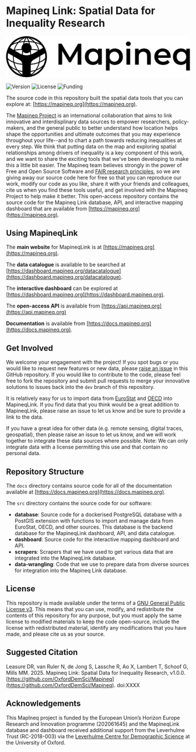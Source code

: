 # Mapineq Link: Spatial Data for Inequality Research

![Mapineq logo](./mapineq_logo_bw_rgb.png)

![Version](https://img.shields.io/badge/version-1.0.0-blue)
![License](https://img.shields.io/badge/license-GPLv3-green)
![Funding](https://img.shields.io/badge/funding-HorizonEurope-yellow)

The source code in this repository built the spatial data tools that you can explore at: [https://mapineq.org](https://mapineq.org). 

The [Mapineq Project](https://mapineq.eu) is an international collaboration that aims to link innovative and interdisplinary data sources to empower researchers, policy-makers, and the general public to better understand how location helps shape the opportunities and ultimate outcomes that you may experience throughout your life--and to chart a path towards reducing inequalities at every step. We think that putting data on the map and exploring spatial relationships among drivers of inequality is a key component of this work, and we want to share the exciting tools that we've been developing to make this a little bit easier. The Mapineq team believes strongly in the power of Free and Open Source Software and [FAIR research principles](https://www.go-fair.org/fair-principles/), so we are giving away our source code here for free so that you can reproduce our work, modify our code as you like, share it with your friends and colleagues, cite us when you find these tools useful, and get involved with the Mapineq Project to help make it better. This open-access repository contains the source code for the Mapineq Link database, API, and interactive mapping dashboard that are available from [https://mapineq.org](https://mapineq.org).

## Using MapineqLink

The **main website** for MapineqLink is at [https://mapineq.org](https://mapineq.org).  

The **data catalogue** is available to be searched at [https://dashboard.mapineq.org/datacatalogue](https://dashboard.mapineq.org/datacatalogue).

The **interactive dashboard** can be explored at [https://dashboard.mapineq.org](https://dashboard.mapineq.org).

The **open-access API** is available from [https://api.mapineq.org](https://api.mapineq.org)

**Documentation** is available from [https://docs.mapineq.org](https://docs.mapineq.org). 

## Get Involved

We welcome your engagement with the project! If you spot bugs or you would like to request new features or new data, please [raise an issue](https://github.com/OxfordDemSci/Mapineq/issues) in this GitHub repository. If you would like to contribute to the code, please feel free to fork the repository and submit pull requests to merge your innovative solutions to issues back into the `dev` branch of this repository. 

It is relatively easy for us to import data from [EuroStat](https://ec.europa.eu/eurostat/databrowser/explore/all/all_themes?lang=en&display=list&sort=category) and [OECD](https://data-explorer.oecd.org/) into MapineqLink. If you find data that you think would be a great addition to MapineqLink, please raise an issue to let us know and be sure to provide a link to the data.

If you have a great idea for other data (e.g. remote sensing, digital traces, geospatial), then please raise an issue to let us know, and we will work together to integrate these data sources where possible. Note: We can only integrate data with a license permitting this use and that contain no personal data.

## Repository Structure

The `docs` directory contains source code for all of the documentation available at [https://docs.mapineq.org](https://docs.mapineq.org). 

The `src` directory contains the source code for our software:  
- **database**: Source code for a dockerised PostgreSQL database with a PostGIS extension with functions to import and manage data from EuroStat, OECD, and other sources. This database is the backend database for the MapineqLink dashboard, API, and data catalogue.
- **dashboard**: Source code for the interactive mapping dashboard and API.
- **scrapers**: Scrapers that we have used to get various data that are integrated into the MapineqLink database.
- **data-wrangling**: Code that we use to prepare data from diverse sources for integration into the Mapineq Link database.

## License

This repository is made available under the terms of a [GNU General Public License v3](LICENSE). This means that you can use, modify, and redistribute the contents of this repository for any purpose, but you must apply the same license to modified materials to keep the code open-source, include the license with redistributed material, identify any modifications that you have made, and please cite us as your source. 

## Suggested Citation

Leasure DR, van Ruler N, de Jong S, Lassche R, Ao X, Lambert T, Schoof G, Mills MM. 2025. Mapineq Link: Spatial Data for Inequality Research, v1.0.0. [https://github.com/OxfordDemSci/Mapineq](https://github.com/OxfordDemSci/Mapineq). doi:XXXX

## Acknowledgements
This MapIneq project is funded by the European Union’s Horizon Europe Research and Innovation programme (202061645) and the MapineqLink database and dashboard received additional support from the Leverhulme Trust (RC-2018-003) via the [Leverhulme Centre for Demographic Science](https://demography.ox.ac.uk) at the University of Oxford. 
